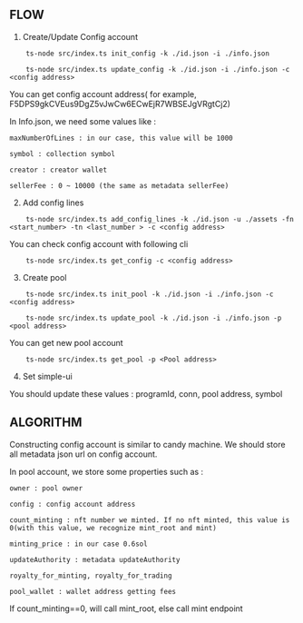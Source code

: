 ## FLOW

1. Create/Update Config account

```
	ts-node src/index.ts init_config -k ./id.json -i ./info.json

	ts-node src/index.ts update_config -k ./id.json -i ./info.json -c <config address>
```

You can get config account address( for example, F5DPS9gkCVEus9DgZ5vJwCw6ECwEjR7WBSEJgVRgtCj2)

In Info.json, we need some values like : 

```
maxNumberOfLines : in our case, this value will be 1000

symbol : collection symbol

creator : creator wallet

sellerFee : 0 ~ 10000 (the same as metadata sellerFee)

```

2. Add config lines

```
	ts-node src/index.ts add_config_lines -k ./id.json -u ./assets -fn <start_number> -tn <last_number > -c <config address>
```

You can check config account with following cli

```
	ts-node src/index.ts get_config -c <config address>
```

3. Create pool

```
	ts-node src/index.ts init_pool -k ./id.json -i ./info.json -c <config address>

	ts-node src/index.ts update_pool -k ./id.json -i ./info.json -p <pool address>
```

You can get new pool account

```
	ts-node src/index.ts get_pool -p <Pool address>
```

4. Set simple-ui

You should update these values : programId, conn, pool address, symbol

## ALGORITHM

Constructing config account is similar to candy machine. We should store all metadata json url on config account.

In pool account, we store some properties such as :

```
owner : pool owner

config : config account address

count_minting : nft number we minted. If no nft minted, this value is 0(with this value, we recognize mint_root and mint)

minting_price : in our case 0.6sol

updateAuthority : metadata updateAuthority

royalty_for_minting, royalty_for_trading

pool_wallet : wallet address getting fees
```

If count_minting==0, will call mint_root, else call mint endpoint


